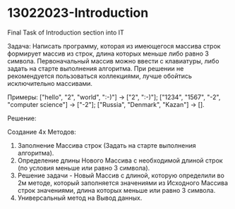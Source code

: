 # 13022023-Introduction
Final Task of Introduction section into IT

Задача: 
Написать программу, которая из имеющегося массива строк формирует массив из строк,
длина которых меньше либо равно 3 символа. 
Первоначальный массив можно ввести с клавиатуры, либо задать на старте выполнения алгоритма.
При решении не рекомендуется пользоваться коллекциями, лучше обойтись исключительно массивами.

Примеры:
["hello", "2", "world", ":-)"] -> ["2", ":-)"];
["1234", "1567", "-2", "computer science"] -> ["-2"];
["Russia", "Denmark", "Kazan"] -> [].


Решение:

Создание 4х Методов:
1. Заполнение Массива строк (Задать на старте выполнения алгоритма).
2. Определение длины Нового Массива с необходимой длиной строк (по условия меньше или равно 3 символа).
3. Решение задачи - Новый Массив с длиной, которую определили во 2м методе, который заполняется значениями из Исходного Массива строк значениями, длина которых меньше или равно 3 символа.
4. Универсальный метод на Вывод данных.
